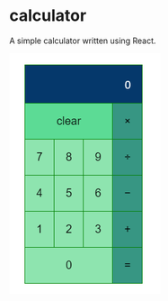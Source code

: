 # calculator

A simple calculator written using React.

![Screenshot](chrome_2019-10-10_15-39-09.png)
